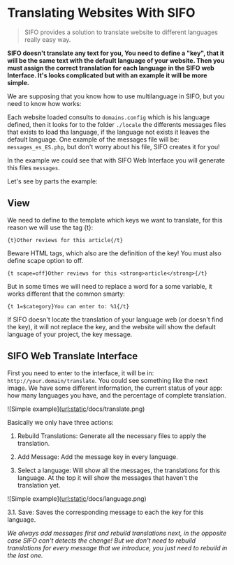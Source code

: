 Translating Websites With SIFO
===============================================
> SIFO provides a solution to translate website to different languages really easy way.

 **SIFO doesn't translate any text for you, You need to define a "key", that it will be the same text with the default language of your website. Then you must assign the correct translation for each language in the SIFO web Interface. It's looks complicated but with an example it will be more simple.** 
 
We are supposing that you know how to use multilanguage in SIFO, but you need to know how works:

Each website loaded consults to `domains.config` which is his language defined, then it looks for to the folder `./locale` the differents messages files that exists to load tha language, if the language not exists it leaves the default language. One example of the messages file will be: `messages_es_ES.php`, but don't worry about his file, SIFO creates it for you! 

In the example we could see that with SIFO Web Interface you will generate this files `messages`.

Let's see by parts the example:


View
------------------------------

We need to define to the template which keys we want to translate, for this reason we will use the tag {t}:     			

    {t}Other reviews for this article{/t}

Beware HTML tags, which also are the definition of the key! You must also define scape option to off.

	{t scape=off}Other reviews for this <strong>article</strong>{/t}

But in some times we will need to replace a word for a some variable, it works different that the common smarty:

	{t 1=$category}You can enter to: %1{/t}

If SIFO doesn't locate the translation of your language web (or doesn't find the key), it will not replace the key, and the website will show the default language of your project, the key message.


SIFO Web Translate Interface
------------------------------

First you need to enter to the interface, it will be in: `http://your.domain/translate`.
You could see something like the next image. We have some different information, the current status of your app: how many languages you have, and the percentage of complete translation.

![Simple example](<url:static>/docs/translate.png)

Basically we only have three actions:

1. Rebuild Translations: Generate all the necessary files to apply the translation.

2. Add Message: Add the message key in every language.

3. Select a language: Will show all the messages, the translations for this language. At the top it will show the messages that haven't the translation yet.

![Simple example](<url:static>/docs/language.png)

3.1. Save: Saves the corresponding message to each the key for this language.

*We always add messages first and rebuild translations next, in the opposite case SIFO can't detects the change! But we don't need to rebuild translations for every message that we introduce, you just need to rebuild in the last one.*
	
